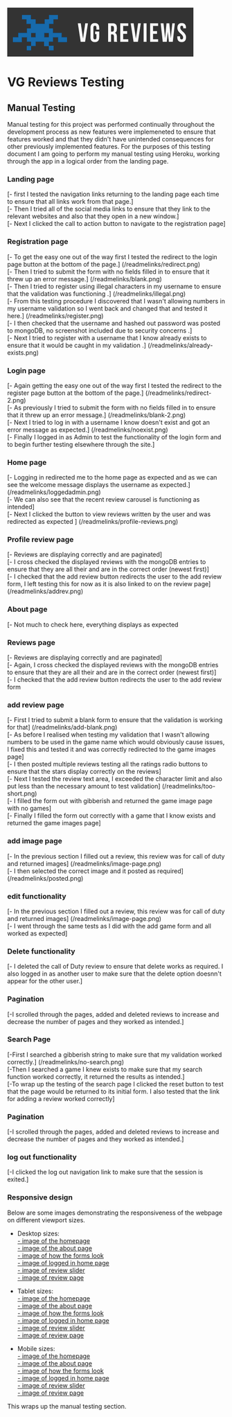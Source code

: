 ![VG Review logo](readmelinks/logo.png)

# VG Reviews Testing

## Manual Testing

Manual testing for this project was performed continually throughout the development process as new features were implemeneted to ensure that features worked and that they didn't have unintended consequences for other previously implemented features. For the purposes of this testing document I am going to perform my manual testing using Heroku, working through the app in a logical order from the landing page.

### Landing page

[- first I tested the navigation links returning to the landing page each time to ensure that all links work from that page.] <br/>
[- Then I tried all of the social media links to ensure that they link to the relevant websites and also that they open in a new window.] <br/>
[- Next I clicked the call to action button to navigate to the registration page] <br/>

### Registration page

[- To get the easy one out of the way first I tested the redirect to the login page button at the bottom of the page.] (/readmelinks/redirect.png)<br/>
[- Then I tried to submit the form with no fields filled in to ensure that it threw up an error message.] (/readmelinks/blank.png) <br/>
[- Then I tried to register using illegal characters in my username to ensure that the validation was functioning .] (/readmelinks/illegal.png) <br/>
[- From this testing procedure I discovered that I wasn't allowing numbers in my username validation so I went back and changed that and tested it here.] (/readmelinks/register.png) <br/>
[- I then checked that the username and hashed out password was posted to mongoDB, no screenshot included due to security concerns .] <br/>
[- Next I tried to register with a username that I know already exists to ensure that it would be caught in my validation .] (/readmelinks/already-exists.png) <br/>

### Login page

[- Again getting the easy one out of the way first I tested the redirect to the register page button at the bottom of the page.] (/readmelinks/redirect-2.png)<br/>
[- As previously I tried to submit the form with no fields filled in to ensure that it threw up an error message.] (/readmelinks/blank-2.png) <br/>
[- Next I tried to log in with a username I know doesn't exist and got an error message as expected.] (/readmelinks/noexist.png) <br/>
[- Finally I logged in as Admin to test the functionality of the login form and to begin further testing elsewhere through the site.] <br/>

### Home page

[- Logging in redirected me to the home page as expected and as we can see the welcome message displays the username as expected.] (/readmelinks/loggedadmin.png)<br/>
[- We can also see that the recent review carousel is functioning as intended] <br/>
[- Next I clicked the button to view reviews written by the user and was redirected as expected ] (/readmelinks/profile-reviews.png) <br/>

### Profile review page

[- Reviews are displaying correctly and are paginated] <br/>
[- I cross checked the displayed reviews with the mongoDB entries to ensure that they are all their and are in the correct order (newest first)] <br/>
[- I checked that the add review button redirects the user to the add review form, I left testing this for now as it is also linked to on the review page] (/readmelinks/addrev.png) <br/>


### About page

[- Not much to check here, everything displays as expected <br/>

### Reviews page

[- Reviews are displaying correctly and are paginated] <br/>
[- Again, I cross checked the displayed reviews with the mongoDB entries to ensure that they are all their and are in the correct order (newest first)] <br/>
[- I checked that the add review button redirects the user to the add review form <br/>

### add review page

[- First I tried to submit a blank form to ensure that the validation is working for that] (/readmelinks/add-blank.png) <br/>
[- As before I realised when testing my validation that I wasn't allowing numbers to be used in the game name which would obviously cause issues, I fixed this and tested it and was correctly redirected to the game images page] <br/>
[- I then posted multiple reviews testing all the ratings radio buttons to ensure that the stars display correctly on the reviews] <br/>
[- Next I tested the review text area, I exceeded the character limit and also put less than the necessary amount to test validation] (/readmelinks/too-short.png) <br/>
[- I filled the form out with gibberish and returned the game image page with no games] <br/>
[- Finally I filled the form out correctly with a game that I know exists and returned the game images page] <br/>

### add image page

[- In the previous section I filled out a review, this review was for call of duty and returned images] (/readmelinks/image-page.png) <br/>
[- I then selected the correct image and it posted as required] (/readmelinks/posted.png) <br/>

### edit functionality

[- In the previous section I filled out a review, this review was for call of duty and returned images] (/readmelinks/image-page.png) <br/>
[- I went through the same tests as I did with the add game form and all worked as expected] <br/>

### Delete functionality

[- I deleted the call of Duty review to ensure that delete works as required. I also logged in as another user to make sure that the delete option doesnn't appear for the other user.] <br/>

### Pagination

[-I scrolled through the pages, added and deleted reviews to increase and decrease the number of pages and they worked as intended.] <br/>

### Search Page

[-First I searched a gibberish string to make sure that my validation worked correctly.] (/readmelinks/no-search.png) <br/>
[-Then I searched a game I knew exists to make sure that my search function worked correctly, it returned the results as intended.] <br/>
[-To wrap up the testing of the search page I clicked the reset button to test that the page would be returned to its initial form. I also tested that the link for adding a review worked correctly] <br/>

### Pagination

[-I scrolled through the pages, added and deleted reviews to increase and decrease the number of pages and they worked as intended.] <br/>

### log out functionality

[-I clicked the log out navigation link to make sure that the session is exited.] <br/>

### Responsive design

Below are some images demonstrating the responsiveness of the webpage on different viewport sizes.

- Desktop sizes: <br/>
[- image of the homepage](/readmelinks/dhome.png) <br/>
[- image of the about page](/readmelinks/dabout.png) <br/>
[- image of how the forms look](/readmelinks/dforms.png) <br/>
[- image of logged in home page](/readmelinks/dlogged.png) <br/>
[- image of review slider](/readmelinks/dslider.png) <br/>
[- image of review page](/readmelinks/dreviews.png) <br/>

- Tablet sizes: <br/>
[- image of the homepage](/readmelinks/thome.png) <br/>
[- image of the about page](/readmelinks/tabout.png) <br/>
[- image of how the forms look](/readmelinks/tforms.png) <br/>
[- image of logged in home page](/readmelinks/tlogged.png) <br/>
[- image of review slider](/readmelinks/tslider.png) <br/>
[- image of review page](/readmelinks/treviews.png) <br/>

- Mobile sizes: <br/>
[- image of the homepage](/readmelinks/mhome.png) <br/>
[- image of the about page](/readmelinks/mabout.png) <br/>
[- image of how the forms look](/readmelinks/mforms.png) <br/>
[- image of logged in home page](/readmelinks/mlogged.png) <br/>
[- image of review slider](/readmelinks/mslider.png) <br/>
[- image of review page](/readmelinks/mreviews.png) <br/>


This wraps up the manual testing section.





